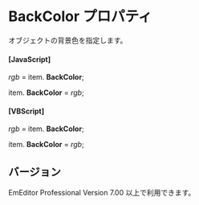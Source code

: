 # BackColor プロパティ

オブジェクトの背景色を指定します。

#### \[JavaScript\]

_rgb_ = item. **BackColor**;

item. **BackColor** = _rgb_;

#### \[VBScript\]

_rgb_ = item. **BackColor**;

item. **BackColor** = _rgb_;

## バージョン

EmEditor Professional Version 7.00 以上で利用できます。